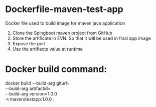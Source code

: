 # Dockerfile-maven-test-app
Docker file used to build image for maven java application
1. Clone the Spingboot maven project from GitHub
2. Store the artificate in EVN. So that it will be used in final app image
3. Expose the port
4. Use the artifiacte value at runtime

Docker build command:
=====================

docker build --build-arg giturl=<maven-git-url> \
  --build-arg artifactid=<artifactId> \
  --build-arg version=1.0.0\
  -t maven/testapp:1.0.0 .

